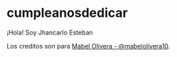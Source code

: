 # cumpleanosdedicar

¡Hola! Soy Jhancarlo Esteban 

Los creditos son para [Mabel Olivera - @mabelolivera10]().


